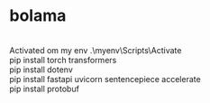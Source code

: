 # bolama
<br>Activated om my env .\myenv\Scripts\Activate
<br> pip install torch transformers
<br> pip install dotenv 
<br>pip install fastapi uvicorn sentencepiece accelerate
<br>pip install protobuf


 